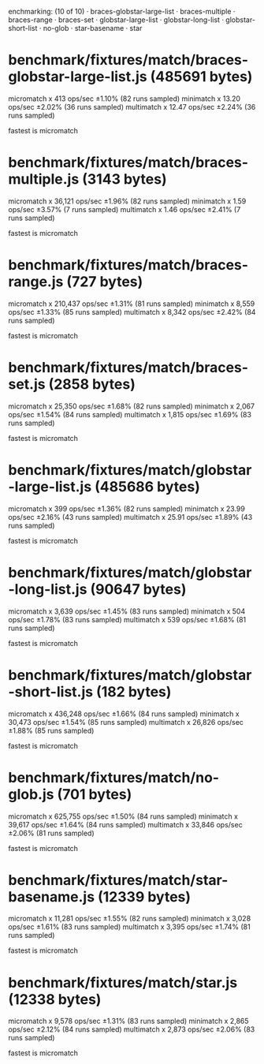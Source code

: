 enchmarking: (10 of 10)
 · braces-globstar-large-list
 · braces-multiple
 · braces-range
 · braces-set
 · globstar-large-list
 · globstar-long-list
 · globstar-short-list
 · no-glob
 · star-basename
 · star

# benchmark/fixtures/match/braces-globstar-large-list.js (485691 bytes)
  micromatch x 413 ops/sec ±1.10% (82 runs sampled)
  minimatch x 13.20 ops/sec ±2.02% (36 runs sampled)
  multimatch x 12.47 ops/sec ±2.24% (36 runs sampled)

  fastest is micromatch

# benchmark/fixtures/match/braces-multiple.js (3143 bytes)
  micromatch x 36,121 ops/sec ±1.96% (82 runs sampled)
  minimatch x 1.59 ops/sec ±3.57% (7 runs sampled)
  multimatch x 1.46 ops/sec ±2.41% (7 runs sampled)

  fastest is micromatch

# benchmark/fixtures/match/braces-range.js (727 bytes)
  micromatch x 210,437 ops/sec ±1.31% (81 runs sampled)
  minimatch x 8,559 ops/sec ±1.33% (85 runs sampled)
  multimatch x 8,342 ops/sec ±2.42% (84 runs sampled)

  fastest is micromatch

# benchmark/fixtures/match/braces-set.js (2858 bytes)
  micromatch x 25,350 ops/sec ±1.68% (82 runs sampled)
  minimatch x 2,067 ops/sec ±1.54% (84 runs sampled)
  multimatch x 1,815 ops/sec ±1.69% (83 runs sampled)

  fastest is micromatch

# benchmark/fixtures/match/globstar-large-list.js (485686 bytes)
  micromatch x 399 ops/sec ±1.36% (82 runs sampled)
  minimatch x 23.99 ops/sec ±2.16% (43 runs sampled)
  multimatch x 25.91 ops/sec ±1.89% (43 runs sampled)

  fastest is micromatch

# benchmark/fixtures/match/globstar-long-list.js (90647 bytes)
  micromatch x 3,639 ops/sec ±1.45% (83 runs sampled)
  minimatch x 504 ops/sec ±1.78% (83 runs sampled)
  multimatch x 539 ops/sec ±1.68% (81 runs sampled)

  fastest is micromatch

# benchmark/fixtures/match/globstar-short-list.js (182 bytes)
  micromatch x 436,248 ops/sec ±1.66% (84 runs sampled)
  minimatch x 30,473 ops/sec ±1.54% (85 runs sampled)
  multimatch x 26,826 ops/sec ±1.88% (85 runs sampled)

  fastest is micromatch

# benchmark/fixtures/match/no-glob.js (701 bytes)
  micromatch x 625,755 ops/sec ±1.50% (84 runs sampled)
  minimatch x 39,617 ops/sec ±1.64% (84 runs sampled)
  multimatch x 33,846 ops/sec ±2.06% (81 runs sampled)

  fastest is micromatch

# benchmark/fixtures/match/star-basename.js (12339 bytes)
  micromatch x 11,281 ops/sec ±1.55% (82 runs sampled)
  minimatch x 3,028 ops/sec ±1.61% (83 runs sampled)
  multimatch x 3,395 ops/sec ±1.74% (81 runs sampled)

  fastest is micromatch

# benchmark/fixtures/match/star.js (12338 bytes)
  micromatch x 9,578 ops/sec ±1.31% (83 runs sampled)
  minimatch x 2,865 ops/sec ±2.12% (84 runs sampled)
  multimatch x 2,873 ops/sec ±2.06% (83 runs sampled)

  fastest is micromatch
